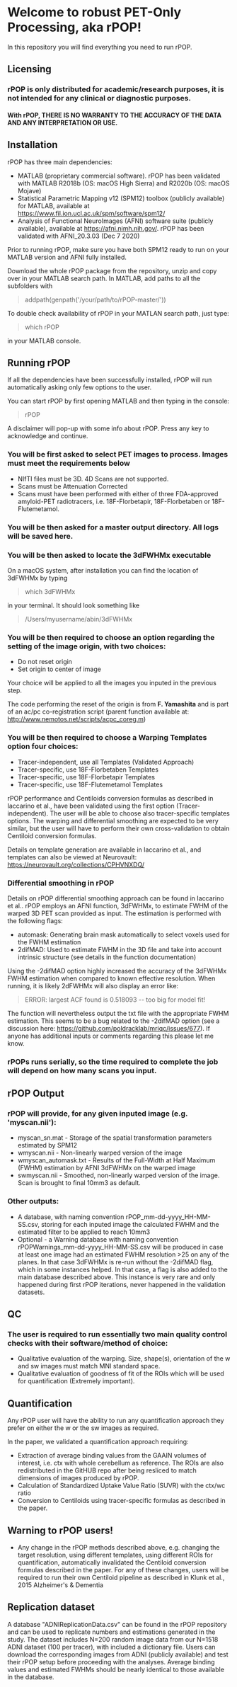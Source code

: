 # Welcome to robust PET-Only Processing, aka rPOP!
In this repository you will find everything you need to run rPOP.

## Licensing

### rPOP is only distributed for academic/research purposes, it is not intended for any clinical or diagnostic purposes. 
#### With rPOP, THERE IS NO WARRANTY TO THE ACCURACY OF THE DATA AND ANY INTERPRETATION OR USE.

## Installation

rPOP has three main dependencies:

-	MATLAB (proprietary commercial software). rPOP has been validated with MATLAB R2018b (OS: macOS High Sierra) and R2020b (OS: macOS Mojave) 
-	Statistical Parametric Mapping v12 (SPM12) toolbox (publicly available) for MATLAB, available at  https://www.fil.ion.ucl.ac.uk/spm/software/spm12/ 
-	Analysis of Functional NeuroImages (AFNI) software suite (publicly available), available at https://afni.nimh.nih.gov/. rPOP has been validated with AFNI_20.3.03 (Dec  7 2020)

Prior to running rPOP, make sure you have both SPM12 ready to run on your MATLAB version and AFNI fully installed.

Download the whole rPOP package from the repository, unzip and copy over in your MATLAB search path. 
In MATLAB, add paths to all the subfolders with 

> addpath(genpath('/your/path/to/rPOP-master/'))

To double check availability of rPOP in your MATLAN search path, just type:

> which rPOP

in your MATLAB console. 

## Running rPOP

If all the dependencies have been successfully installed, rPOP will run automatically asking only few options to the user.

You can start rPOP by first opening MATLAB and then typing in the console: 

> rPOP

A disclaimer will pop-up with some info about rPOP. Press any key to acknowledge and continue. 

### You will be first asked to select PET images to process. Images must meet the requirements below

- NIfTI files must be 3D. 4D Scans are not supported.
- Scans must be Attenuation Corrected
- Scans must have been performed with either of three FDA-approved amyloid-PET radiotracers, i.e. 18F-Florbetapir, 18F-Florbetaben or 18F-Flutemetamol.

### You will be then asked for a master output directory. All logs will be saved here.

### You will be then asked to locate the 3dFWHMx executable 

On a macOS system, after installation you can find the location of 3dFWHMx by typing

> which 3dFWHMx

in your terminal. It should look something like 

> /Users/myusername/abin/3dFWHMx

### You will be then required to choose an option regarding the setting of the image origin, with two choices:

- Do not reset origin
- Set origin to center of image

Your choice will be applied to all the images you inputed in the previous step.

The code performing the reset of the origin is from <b>F. Yamashita</b> and is part of an ac/pc co-registration script (parent function available at: http://www.nemotos.net/scripts/acpc_coreg.m)

### You will be then required to choose a Warping Templates option four choices:

- Tracer-independent, use all Templates (Validated Approach)
- Tracer-specific, use 18F-Florbetaben Templates
- Tracer-specific, use 18F-Florbetapir Templates
- Tracer-specific, use 18F-Flutemetamol Templates

rPOP performance and Centiloids conversion formulas as described in Iaccarino et al., have been validated using the first option (Tracer-independent).
The user will be able to choose also tracer-specific templates options. The warping and differential smoothing are expected to be very similar, but the user will have to perform their own cross-validation to obtain Centiloid conversion formulas. 

Details on template generation are available in Iaccarino et al., and templates can also be viewed at Neurovault: https://neurovault.org/collections/CPHVNXDQ/

### Differential smoothing in rPOP

Details on rPOP differential smoothing approach can be found in Iaccarino et al.. rPOP employs an AFNI function, 3dFWHMx, to estimate FWHM of the warped 3D PET scan provided as input. The estimation is performed with the following flags:

- automask: Generating brain mask automatically to select voxels used for the FWHM estimation
- 2difMAD: Used to estimate FWHM in the 3D file and take into account intrinsic structure (see details in the function documentation)

Using the -2difMAD option highly increased the accuracy of the 3dFWHMx FWHM estimation when compared to known effective resolution. When running, it is likely 2dFWHMx will also display an error like:

> ERROR: largest ACF found is 0.518093 -- too big for model fit!

The function will nevertheless output the txt file with the appropriate FWHM estimation. This seems to be a bug related to the -2difMAD option (see a discussion here: https://github.com/poldracklab/mriqc/issues/677). If anyone has additional inputs or comments regarding this please let me know. 

### rPOPs runs serially, so the time required to complete the job will depend on how many scans you input.

## rPOP Output

### rPOP will provide, for any given inputed image (e.g. 'myscan.nii'):
- myscan_sn.mat - Storage of the spatial transformation parameters estimated by SPM12
- wmyscan.nii - Non-linearly warped version of the image
- wmyscan_automask.txt - Results of the Full-Width at Half Maximum (FWHM) estimation by AFNI 3dFWHMx on the warped image
- swmyscan.nii - Smoothed, non-linearly warped version of the image. Scan is brought to final 10mm3 as default. 

### Other outputs:
- A database, with naming convention rPOP_mm-dd-yyyy_HH-MM-SS.csv, storing for each inputed image the calculated FWHM and the estimated filter to be applied to reach 10mm3
- Optional - a Warning database with naming convention rPOPWarnings_mm-dd-yyyy_HH-MM-SS.csv will be produced in case at least one image had an estimated FWHM resolution >25 on any of the planes. In that case 3dFWHMx is re-run without the -2difMAD flag, which in some instances helped. In that case, a flag is also added to the main database described above. This instance is very rare and only happened during first rPOP iterations, never happened in the validation datasets.

## QC 

### The user is required to run essentially two main quality control checks with their software/method of choice:
- Qualitative evaluation of the warping. Size, shape(s), orientation of the w and sw images must match MNI standard space. 
- Qualitative evaluation of goodness of fit of the ROIs which will be used for quantification (Extremely important). 

## Quantification

Any rPOP user will have the ability to run any quantification approach they prefer on either the w or the sw images as required. 

In the paper, we validated a quantification approach requiring:

- Extraction of average binding values from the GAAIN volumes of interest, i.e. ctx with whole cerebellum as reference. The ROIs are also redistributed in the GitHUB repo after being resliced to match dimensions of images produced by rPOP. 
- Calculation of Standardized Uptake Value Ratio (SUVR) with the ctx/wc ratio
- Conversion to Centiloids using tracer-specific formulas as described in the paper. 

## Warning to rPOP users!

- Any change in the rPOP methods described above, e.g. changing the target resolution, using different templates, using different ROIs for quantification, automatically invalidated the Centiloid conversion formulas described in the paper. For any of these changes, users will be required to run their own Centiloid pipeline as described in Klunk et al., 2015 Alzheimer's & Dementia

## Replication dataset

A database "ADNIReplicationData.csv" can be found in the rPOP repository and can be used to replicate numbers and estimations generated in the study. The dataset includes N=200 random image data from our N=1518 ADNI dataset (100 per tracer), with included a dictionary file. Users can download the corresponding images from ADNI (publicly available) and test their rPOP setup before proceeding with the analyses. Average binding values and estimated FWHMs should be nearly identical to those available in the database.
